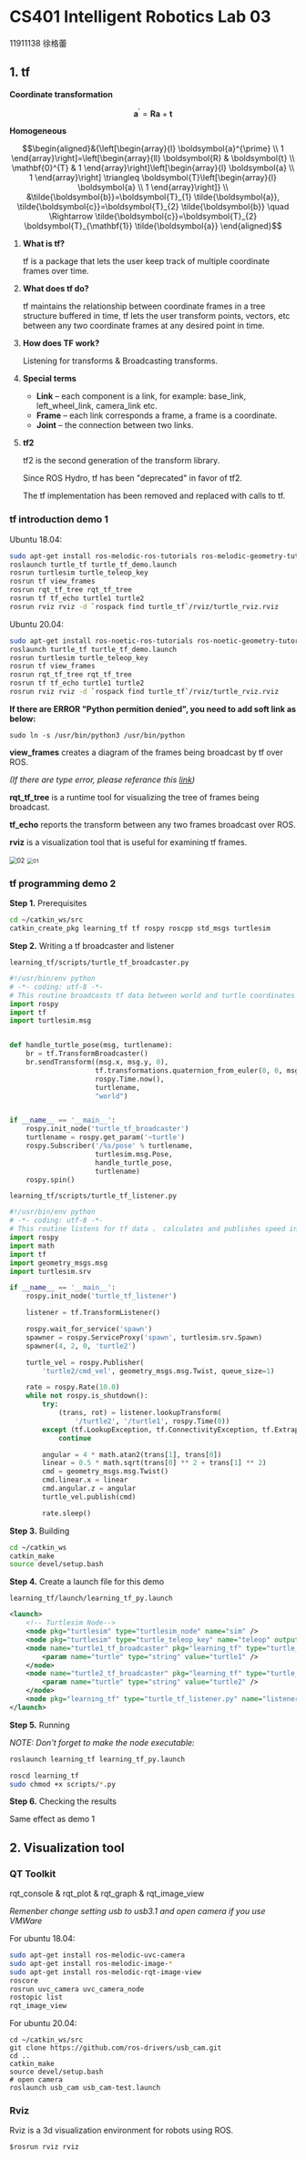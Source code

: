 # CS401 Intelligent Robotics Lab 03

11911138 徐格蕾

## 1. tf

**Coordinate transformation**

$$
\boldsymbol{a}^{\prime}=\boldsymbol{R a}+\boldsymbol{t}
$$

**Homogeneous**

$$\begin{aligned}&{\left[\begin{array}{l}
\boldsymbol{a}^{\prime} \\
1
\end{array}\right]=\left[\begin{array}{ll}
\boldsymbol{R} & \boldsymbol{t} \\
\mathbf{0}^{T} & 1
\end{array}\right]\left[\begin{array}{l}
\boldsymbol{a} \\
1
\end{array}\right] \triangleq \boldsymbol{T}\left[\begin{array}{l}
\boldsymbol{a} \\
1
\end{array}\right]} \\
&\tilde{\boldsymbol{b}}=\boldsymbol{T}_{1} \tilde{\boldsymbol{a}}, \tilde{\boldsymbol{c}}=\boldsymbol{T}_{2} \tilde{\boldsymbol{b}} \quad \Rightarrow \tilde{\boldsymbol{c}}=\boldsymbol{T}_{2} \boldsymbol{T}_{\mathbf{1}} \tilde{\boldsymbol{a}}
\end{aligned}$$

1. **What is tf?**

   tf is a package that lets the user keep track of multiple coordinate frames over time.

2. **What does tf do?**

   tf maintains the relationship between coordinate frames in a tree structure buffered in time, 
   tf lets the user transform points, vectors, etc between any two coordinate frames at any desired point in time.

3. **How does TF work?**

   Listening for transforms & Broadcasting transforms.

4. **Special terms**

   + **Link** – each component is a link, for example: base_link, left_wheel_link, camera_link etc.
   + **Frame** – each link corresponds a frame, a frame is a coordinate.
   + **Joint** – the connection between two links.

5. **tf2**

   tf2 is the second generation of the transform library. 

   Since ROS Hydro, tf has been "deprecated" in favor of tf2.

   The tf implementation has been removed and replaced with calls to tf.

### tf introduction demo 1



Ubuntu 18.04:

```bash
sudo apt-get install ros-melodic-ros-tutorials ros-melodic-geometry-tutorials ros-melodic-rviz ros-melodic-rosbash ros-melodic-rqt-tf-tree
roslaunch turtle_tf turtle_tf_demo.launch
rosrun turtlesim turtle_teleop_key
rosrun tf view_frames
rosrun rqt_tf_tree rqt_tf_tree
rosrun tf tf_echo turtle1 turtle2
rosrun rviz rviz -d `rospack find turtle_tf`/rviz/turtle_rviz.rviz
```

Ubuntu 20.04:

```bash
sudo apt-get install ros-noetic-ros-tutorials ros-noetic-geometry-tutorials ros-noetic-rviz ros-noetic-rosbash ros-noetic-rqt-tf-tree
roslaunch turtle_tf turtle_tf_demo.launch
rosrun turtlesim turtle_teleop_key
rosrun tf view_frames
rosrun rqt_tf_tree rqt_tf_tree
rosrun tf tf_echo turtle1 turtle2
rosrun rviz rviz -d `rospack find turtle_tf`/rviz/turtle_rviz.rviz
```

**If there are ERROR "Python permition denied", you need to add soft link as below:**

```
sudo ln -s /usr/bin/python3 /usr/bin/python
```

**view_frames** creates a diagram of the frames being broadcast by tf over ROS.

*(If there are type error, please referance this [link](https://blog.csdn.net/xiaowang_tongxue/article/details/108298544))*

**rqt_tf_tree** is a runtime tool for visualizing the tree of frames being broadcast.

**tf_echo** reports the transform between any two frames broadcast over ROS.

**rviz** is a visualization tool that is useful for examining tf frames.

<img src="./imgs/02.gif" alt="02" style="zoom: 80%;" />

<img src="./imgs/01.png" alt="01" style="zoom: 67%;" />

### tf programming demo 2

**Step 1.** Prerequisites

```bash
cd ~/catkin_ws/src
catkin_create_pkg learning_tf tf rospy roscpp std_msgs turtlesim
```

**Step 2.** Writing a tf broadcaster and listener

`learning_tf/scripts/turtle_tf_broadcaster.py`

```python
#!/usr/bin/env python
# -*- coding: utf-8 -*-
# This routine broadcasts tf data between world and turtle coordinates
import rospy
import tf
import turtlesim.msg


def handle_turtle_pose(msg, turtlename):
    br = tf.TransformBroadcaster()
    br.sendTransform((msg.x, msg.y, 0),
                     tf.transformations.quaternion_from_euler(0, 0, msg.theta),
                     rospy.Time.now(),
                     turtlename,
                     "world")


if __name__ == '__main__':
    rospy.init_node('turtle_tf_broadcaster')
    turtlename = rospy.get_param('~turtle')
    rospy.Subscriber('/%s/pose' % turtlename,
                     turtlesim.msg.Pose,
                     handle_turtle_pose,
                     turtlename)
    rospy.spin()
```

`learning_tf/scripts/turtle_tf_listener.py`

```python
#!/usr/bin/env python
# -*- coding: utf-8 -*-
# This routine listens for tf data ， calculates and publishes speed instructions of turtle2
import rospy
import math
import tf
import geometry_msgs.msg
import turtlesim.srv

if __name__ == '__main__':
    rospy.init_node('turtle_tf_listener')

    listener = tf.TransformListener()

    rospy.wait_for_service('spawn')
    spawner = rospy.ServiceProxy('spawn', turtlesim.srv.Spawn)
    spawner(4, 2, 0, 'turtle2')

    turtle_vel = rospy.Publisher(
        'turtle2/cmd_vel', geometry_msgs.msg.Twist, queue_size=1)

    rate = rospy.Rate(10.0)
    while not rospy.is_shutdown():
        try:
            (trans, rot) = listener.lookupTransform(
                '/turtle2', '/turtle1', rospy.Time(0))
        except (tf.LookupException, tf.ConnectivityException, tf.ExtrapolationException):
            continue

        angular = 4 * math.atan2(trans[1], trans[0])
        linear = 0.5 * math.sqrt(trans[0] ** 2 + trans[1] ** 2)
        cmd = geometry_msgs.msg.Twist()
        cmd.linear.x = linear
        cmd.angular.z = angular
        turtle_vel.publish(cmd)

        rate.sleep()
```

**Step 3.** Building

```bash
cd ~/catkin_ws
catkin_make
source devel/setup.bash
```

**Step 4.** Create a launch file for this demo

`learning_tf/launch/learning_tf_py.launch`

```xml
<launch>
	<!-- Turtlesim Node-->
	<node pkg="turtlesim" type="turtlesim_node" name="sim" />
	<node pkg="turtlesim" type="turtle_teleop_key" name="teleop" output="screen" />
	<node name="turtle1_tf_broadcaster" pkg="learning_tf" type="turtle_tf_broadcaster.py" respawn="false" output="screen">
		<param name="turtle" type="string" value="turtle1" />
	</node>
	<node name="turtle2_tf_broadcaster" pkg="learning_tf" type="turtle_tf_broadcaster.py" respawn="false" output="screen">
		<param name="turtle" type="string" value="turtle2" />
	</node>
	<node pkg="learning_tf" type="turtle_tf_listener.py" name="listener" />
</launch>
```

**Step 5.** Running

*NOTE: Don't forget to make the node executable:* 

```bash
roslaunch learning_tf learning_tf_py.launch
```

```bash
roscd learning_tf
sudo chmod +x scripts/*.py
```

**Step 6.** Checking the results

Same effect as demo 1

## 2. Visualization tool

### QT Toolkit

rqt_console & rqt_plot & rqt_graph & rqt_image_view

*Remenber change setting usb to usb3.1 and open camera if you use VMWare*

For ubuntu 18.04:

```bash
sudo apt-get install ros-melodic-uvc-camera
sudo apt-get install ros-melodic-image-*
sudo apt-get install ros-melodic-rqt-image-view
roscore
rosrun uvc_camera uvc_camera_node
rostopic list
rqt_image_view
```

For ubuntu 20.04:
```
cd ~/catkin_ws/src
git clone https://github.com/ros-drivers/usb_cam.git
cd ..
catkin_make
source devel/setup.bash
# open camera
roslaunch usb_cam usb_cam-test.launch
```



### Rviz

Rviz is a 3d visualization environment for robots using ROS.

```
$rosrun rviz rviz
```

